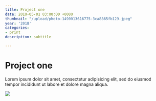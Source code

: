 ```yaml
---
title: Project one
date: 2010-05-01 03:00:00 +0000
thumbnail: "/upload/photo-1490013616775-3ca8865fb129.jpeg"
year: '2018'
categories:
- print
description: subtitle

---
```

# Project one

Lorem ipsum dolor sit amet, consectetur adipisicing elit, sed do eiusmod tempor incididunt ut labore et dolore magna aliqua.

![](/upload/photo-1490013616775-3ca8865fb129.jpeg)